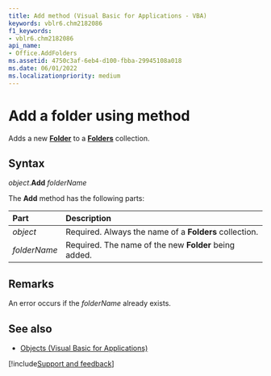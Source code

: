 ```yaml
---
title: Add method (Visual Basic for Applications - VBA)
keywords: vblr6.chm2182086
f1_keywords:
- vblr6.chm2182086
api_name:
- Office.AddFolders
ms.assetid: 4750c3af-6eb4-d100-fbba-29945108a018
ms.date: 06/01/2022
ms.localizationpriority: medium
---
```



# Add a folder using method 

Adds a new **[Folder](folder-object.md)** to a **[Folders](folders-collection.md)** collection.

## Syntax

_object_.**Add** _folderName_

The **Add** method has the following parts:

|Part|Description|
|:-----|:-----|
| _object_|Required. Always the name of a **Folders** collection.|
| _folderName_|Required. The name of the new **Folder** being added.|

## Remarks

An error occurs if the _folderName_ already exists.

## See also

- [Objects (Visual Basic for Applications)](../objects-visual-basic-for-applications.md)

[!include[Support and feedback](~/includes/feedback-boilerplate.md)]
